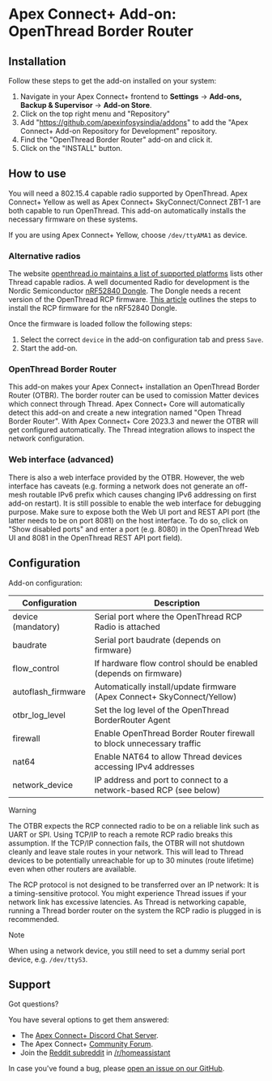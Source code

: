 # Apex Connect+ Add-on: OpenThread Border Router

## Installation

Follow these steps to get the add-on installed on your system:

1. Navigate in your Apex Connect+ frontend to **Settings** -> **Add-ons, Backup & Supervisor** -> **Add-on Store**.
2. Click on the top right menu and "Repository"
3. Add "https://github.com/apexinfosysindia/addons" to add the "Apex Connect+ Add-on Repository for Development" repository.
4. Find the "OpenThread Border Router" add-on and click it.
5. Click on the "INSTALL" button.

## How to use

You will need a 802.15.4 capable radio supported by OpenThread. Apex Connect+
Yellow as well as Apex Connect+ SkyConnect/Connect ZBT-1 are both capable to run
OpenThread. This add-on automatically installs the necessary firmware on these systems.

If you are using Apex Connect+ Yellow, choose `/dev/ttyAMA1` as device.

### Alternative radios

The website [openthread.io maintains a list of supported platforms][openthread-platforms]
lists other Thread capable radios. A well documented Radio for development is the
Nordic Semiconductor [nRF52840 Dongle][nordic-nrf52840-dongle]. The Dongle needs
a recent version of the OpenThread RCP firmware.
[This article][nordic-nrf52840-dongle-install] outlines the steps to install the
RCP firmware for the nRF52840 Dongle.

Once the firmware is loaded follow the following steps:

1. Select the correct `device` in the add-on configuration tab and press `Save`.
2. Start the add-on.

### OpenThread Border Router

This add-on makes your Apex Connect+ installation an OpenThread Border Router
(OTBR). The border router can be used to comission Matter devices which connect
through Thread. Apex Connect+ Core will automatically detect this add-on and
create a new integration named "Open Thread Border Router". With Apex Connect+
Core 2023.3 and newer the OTBR will get configured automatically. The Thread
integration allows to inspect the network configuration.

### Web interface (advanced)

There is also a web interface provided by the OTBR. However, the web
interface has caveats (e.g. forming a network does not generate an off-mesh
routable IPv6 prefix which causes changing IPv6 addressing on first add-on
restart). It is still possible to enable the web interface for debugging
purpose. Make sure to expose both the Web UI port and REST API port (the
latter needs to be on port 8081) on the host interface. To do so, click on
"Show disabled ports" and enter a port (e.g. 8080) in the OpenThread Web UI
and 8081 in the OpenThread REST API port field).

## Configuration

Add-on configuration:

| Configuration      | Description                                                             |
| ------------------ | ----------------------------------------------------------------------- |
| device (mandatory) | Serial port where the OpenThread RCP Radio is attached                  |
| baudrate           | Serial port baudrate (depends on firmware)                              |
| flow_control       | If hardware flow control should be enabled (depends on firmware)        |
| autoflash_firmware | Automatically install/update firmware (Apex Connect+ SkyConnect/Yellow) |
| otbr_log_level     | Set the log level of the OpenThread BorderRouter Agent                  |
| firewall           | Enable OpenThread Border Router firewall to block unnecessary traffic   |
| nat64              | Enable NAT64 to allow Thread devices accessing IPv4 addresses           |
| network_device     | IP address and port to connect to a network-based RCP (see below)       |

> [!WARNING]
> The OTBR expects the RCP connected radio to be on a reliable link such as
> UART or SPI. Using TCP/IP to reach a remote RCP radio breaks this assumption.
> If the TCP/IP connection fails, the OTBR will not shutdown cleanly and leave
> stale routes in your network. This will lead to Thread devices to be
> potentially unreachable for up to 30 minutes (route lifetime) even when other
> routers are available.
>
> The RCP protocol is not designed to be transferred over an IP network: It is
> a timing-sensitive protocol. You might experience Thread issues if your
> network link has excessive latencies. As Thread is networking capable,
> running a Thread border router on the system the RCP radio is plugged in is
> recommended.

> [!NOTE]
> When using a network device, you still need to set a dummy serial port device, e.g. `/dev/ttyS3`.

## Support

Got questions?

You have several options to get them answered:

- The [Apex Connect+ Discord Chat Server][discord].
- The Apex Connect+ [Community Forum][forum].
- Join the [Reddit subreddit][reddit] in [/r/homeassistant][reddit]

In case you've found a bug, please [open an issue on our GitHub][issue].

[discord]: https://discord.gg/c5DvZ4e
[forum]: https://community.apexinfosys.in
[reddit]: https://reddit.com/r/homeassistant
[issue]: https://github.com/apexinfosysindia/addons/issues
[openthread-platforms]: https://openthread.io/platforms
[nordic-nrf52840-dongle]: https://www.nordicsemi.com/Products/Development-hardware/nrf52840-dongle
[nordic-nrf52840-dongle-install]: https://docs.nordicsemi.com/bundle/ncs-latest/page/nrf/protocols/thread/tools.html#configuring_a_radio_co-processor
